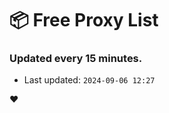 # :package: Free Proxy List
### Updated every 15 minutes.

- Last updated: `2024-09-06 12:27`

:heart:
